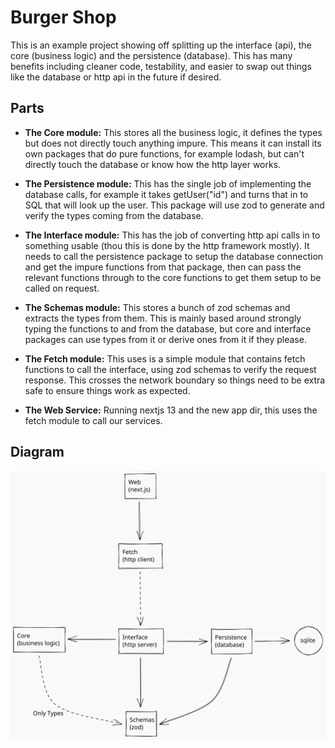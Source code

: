 
# Burger Shop

This is an example project showing off splitting up the interface (api), the core (business logic) and the persistence (database). This has many benefits including cleaner code, testability, and easier to swap out things like the database or http api in the future if desired.

## Parts

- **The Core module:** This stores all the business logic, it defines the types but does not directly touch anything impure. This means it can install its own packages that do pure functions, for example lodash, but can't directly touch the database or know how the http layer works.

- **The Persistence module:** This has the single job of implementing the database calls, for example it takes getUser("id") and turns that in to SQL that will look up the user. This package will use zod to generate and verify the types coming from the database.

- **The Interface module:** This has the job of converting http api calls in to something usable (thou this is done by the http framework mostly). It needs to call the persistence package to setup the database connection and get the impure functions from that package, then can pass the relevant functions through to the core functions to get them setup to be called on request.

- **The Schemas module:** This stores a bunch of zod schemas and extracts the types from them. This is mainly based around strongly typing the functions to and from the database, but core and interface packages can use types from it or derive ones from it if they please. 

- **The Fetch module:** This uses is a simple module that contains fetch functions to call the interface, using zod schemas to verify the request response. This crosses the network boundary so things need to be extra safe to ensure things work as expected.

- **The Web Service:** Running nextjs 13 and the new app dir, this uses the fetch module to call our services.

## Diagram
![Diagram of the relationship between the modules](./Burger-shop.svg)